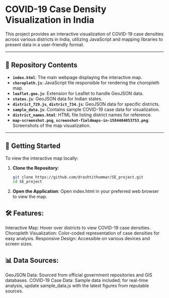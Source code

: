 # COVID-19 Case Density Visualization in India

This project provides an interactive visualization of COVID-19 case densities across various districts in India, utilizing JavaScript and mapping libraries to present data in a user-friendly format.

---

## 📁 Repository Contents

- **`index.html`**: The main webpage displaying the interactive map.
- **`choropleth.js`**: JavaScript file responsible for rendering the choropleth map.
- **`leaflet.geo.js`**: Extension for Leaflet to handle GeoJSON data.
- **`states.js`**: GeoJSON data for Indian states.
- **`district_729.js`**, **`district_734.js`**: GeoJSON data for specific districts.
- **`sample_data.js`**: Contains sample COVID-19 case data for visualization.
- **`district_names.html`**: HTML file listing district names for reference.
- **`map-screenshot.png`**, **`screenshot-fieldmaps-in-1584404053753.png`**: Screenshots of the map visualization.

---

## 🚀 Getting Started

To view the interactive map locally:

1. **Clone the Repository**:
   ```bash
   git clone https://github.com/drashtithummar/SE_project.git
   cd SE_project
   
2. **Open the Application**:
Open index.html in your preferred web browser to view the map.

## 🛠️ Features:

Interactive Map: Hover over districts to view COVID-19 case densities.
Choropleth Visualization: Color-coded representation of case densities for easy analysis.
Responsive Design: Accessible on various devices and screen sizes.

## 📊 Data Sources:

GeoJSON Data: Sourced from official government repositories and GIS databases.
COVID-19 Case Data: Sample data included; for real-time analysis, update sample_data.js with the latest figures from reputable sources.
